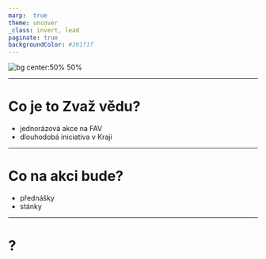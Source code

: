```yaml
---
marp:  true
theme: uncover
_class: invert, lead
paginate: true
backgroundColor: #201f1f
---
```


<!-- color: white -->
![bg center:50% 50%](https://zvazvedu.cz/images/atom4.png)


---

# **Co je to Zvaž vědu?**
- jednorázová akce na FAV
- dlouhodobá iniciativa v Kraji

---
# **Co na akci bude?**
- přednášky
- stánky

---
# **?**
